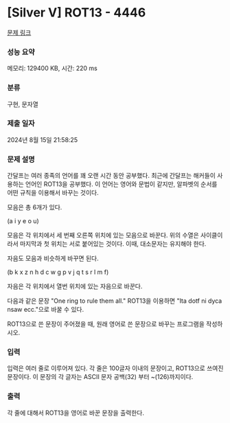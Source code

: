 # [Silver V] ROT13 - 4446 

[문제 링크](https://www.acmicpc.net/problem/4446) 

### 성능 요약

메모리: 129400 KB, 시간: 220 ms

### 분류

구현, 문자열

### 제출 일자

2024년 8월 15일 21:58:25

### 문제 설명

<p>
	간달프는 여러 종족의 언어를 꽤 오랜 시간 동안 공부했다. 최근에 간달프는 해커들이 사용하는 언어인 ROT13을 공부했다. 이 언어는 영어와 문법이 같지만, 알파벳의 순서를 어떤 규칙을 이용해서 바꾸는 것이다.</p>

<p>
	모음은 총 6개가 있다.</p>

<p>
	(a i y e o u)</p>

<p>
	모음은 각 위치에서 세 번째 오른쪽 위치에 있는 모음으로 바꾼다. 위의 수열은 사이클이라서 마지막과 첫 위치는 서로 붙어있는 것이다. 이때, 대소문자는 유지해야 한다.</p>

<p>
	자음도 모음과 비슷하게 바꾸면 된다.</p>

<p>
	(b k x z n h d c w g p v j q t s r l m f)</p>

<p>
	자음은 각 위치에서 열번 위치에 있는 자음으로 바꾼다.</p>

<p>
	다음과 같은 문장 "One ring to rule them all." ROT13을 이용하면 "Ita dotf ni dyca nsaw ecc."으로 바꿀 수 있다.</p>

<p>
	ROT13으로 쓴 문장이 주어졌을 때, 원래 영어로 쓴 문장으로 바꾸는 프로그램을 작성하시오.</p>

### 입력 

 <p>
	입력은 여러 줄로 이루어져 있다. 각 줄은 100글자 이내의 문장이고, ROT13으로 쓰여진 문장이다. 이 문장의 각 글자는 ASCII 문자 공백(32) 부터 ~(126)까지이다. </p>

### 출력 

 <p>
	각 줄에 대해서 ROT13을 영어로 바꾼 문장을 출력한다.</p>

